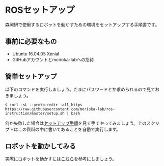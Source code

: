 # ROSセットアップ
森岡研で使用するロボットを動かすための環境をセットアップする手順書です。

## 事前に必要なもの
* Ubuntu 16.04.05 Xenial
* GitHubアカウントとmorioka-labへの招待

## 簡単セットアップ
以下のコマンドを実行しましょう。たまにパスワードとか求められるので見ておきましょう。

```shell
$ curl -sL --proto-redir -all,https https://raw.githubusercontent.com/morioka-lab/ros-instruction/master/setup.sh | bash
```

何か失敗した場合は[セットアップ手順](/docs/instruction.md)を見て手でやってみましょう。上のスクリプトはこの資料の中に書いてあることを自動で実行します。

## ロボットを動かしてみる
実際にロボットを動かすには[こちら](/docs/move_robot.md)を参考にしましょう。
